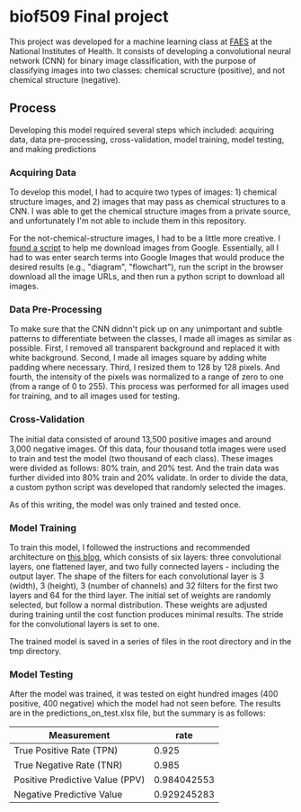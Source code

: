 # biof509 Final project

This project was developed for a machine learning class at [FAES](https://faes.org/) at the National Institutes of Health. It consists of developing a convolutional neural network (CNN) for binary image classification, with the purpose of classifying images into two classes: chemical scructure (positive), and not chemical structure (negative).

## Process

Developing this model required several steps which included: acquiring data, data pre-processing, cross-validation, model training, model testing, and making predictions

### Acquiring Data

To develop this model, I had to acquire two types of images: 1) chemical structure images, and 2) images that may pass as chemical structures to a CNN. I was able to get the chemical structure images from a private source, and unfortunately I'm not able to include them in this repository.

For the not-chemical-structure images, I had to be a little more creative. I [found a script](https://www.pyimagesearch.com/2017/12/04/how-to-create-a-deep-learning-dataset-using-google-images/) to help me download images from Google. Essentially, all I had to was enter search terms into Google Images that would produce the desired results (e.g., "diagram", "flowchart"), run the script in the browser download all the image URLs, and then run a python script to download all images.

### Data Pre-Processing

To make sure that the CNN didnn't pick up on any unimportant and subtle patterns to differentiate between the classes, I made all images as similar as possible. First, I removed all transparent background and replaced it with white background. Second, I made all images square by adding white padding where necessary. Third, I resized them to 128 by 128 pixels. And fourth, the intensity of the pixels was normalized to a range of zero to one (from a range of 0 to 255). This process was performed for all images used for training, and to all images used for testing.

### Cross-Validation

The initial data consisted of around 13,500 positive images and around 3,000 negative images. Of this data, four thousand totla images were used to train and test the model (two thousand of each class). These images were divided as follows: 80% train, and 20% test. And the train data was further divided into 80% train and 20% validate. In order to divide the data, a custom python script was developed that randomly selected the images.

As of this writing, the model was only trained and tested once.

### Model Training

To train this model, I followed the instructions and recommended architecture on [this blog](https://cv-tricks.com/tensorflow-tutorial/training-convolutional-neural-network-for-image-classification/), which consists of six layers: three convolutional layers, one flattened layer, and two fully connected layers - including the output layer. The shape of the filters for each convolutional layer is 3 (width), 3 (height), 3 (number of channels) and 32 filters for the first two layers and 64 for the third layer. The initial set of weights are randomly selected, but follow a normal distribution. These weights are adjusted during training until the cost function produces minimal results. The stride for the convolutional layers is set to one.

The trained model is saved in a series of files in the root directory and in the tmp directory.

### Model Testing

After the model was trained, it was tested on eight hundred images (400 positive, 400 negative) which the model had not seen before. The results are in the predictions_on_test.xlsx file, but the summary is as follows:

| Measurement                     |    rate     |
|---------------------------------|-------------|
| True Positive Rate (TPN)	      |       0.925 |
| True Negative Rate (TNR)	      |       0.985 |
| Positive Predictive Value (PPV) |	0.984042553 |
| Negative Predictive Value	      | 0.929245283 |
